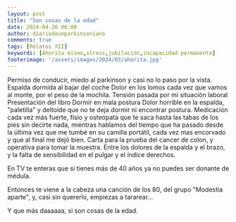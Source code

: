```yaml
---
layout: post
title: "Son cosas de la edad"
date: 2024-04-26 06:00
author: diariodeunparkinsoniano
comments: true
tags: [Relatos XII] 
keywords: [Ahorita mismo,stress,jubilación,incapacidad permanente]
footerimage: '/assets/images/2024/03/ahorita.jpg'
---
```

Permiso de conducir, miedo al parkinson y casi no lo paso por la vista.
Espalda dormida al bajar del coche
Dolor en los lomos cada vez que vamos al monte, por  el peso de la mochila.
Tensión pasada por mi situación laboral
Presentación del libro
Dormir en mala postura
Dolor horrible en la espalda, "paletilla" y deltoide que no te deja dormir ni encontrar postura.
Medicación cada vez más fuerte, fisio y osteópata que te saca hasta las tabas de los pies sin decirte nada, mientras hablamos del tiempo que ha pasado desde la última vez que me tumbé en su camilla portátil, cada vez mas encorvado y que al final me dejó bien.
Carta para la prueba del cancer de colon, y operativa para tomar la muestra. Entre los dolores de la espalda y el brazo, y la falta de sensibilidad en el pulgar y el índice derechos.

En TV te enteras que si tienes más de 40 años ya no puedes ser donante de médula.

Entonces te viene a la cabeza una canción de los 80, del grupo "Modestia aparte", y, casi sin quererlo, empiezas a tararear...

Y que más daaaaaa,  si son cosas de la edad.

